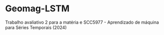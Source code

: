 # Geomag-LSTM
Trabalho avaliativo 2 para a matéria e SCC5977 - Aprendizado de máquina para Séries Temporais (2024)
